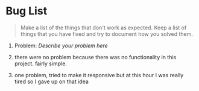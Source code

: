 # Bug List

> Make a list of the things that don't work as expected. Keep a list of things that you have fixed and try to document how you solved them.

1. Problem: _Describe your problem here_

2. there were no problem because there was no functionality in this project. fairly simple.

3. one problem, tried to make it responsive but at this hour I was really tired so I gave up on that idea
